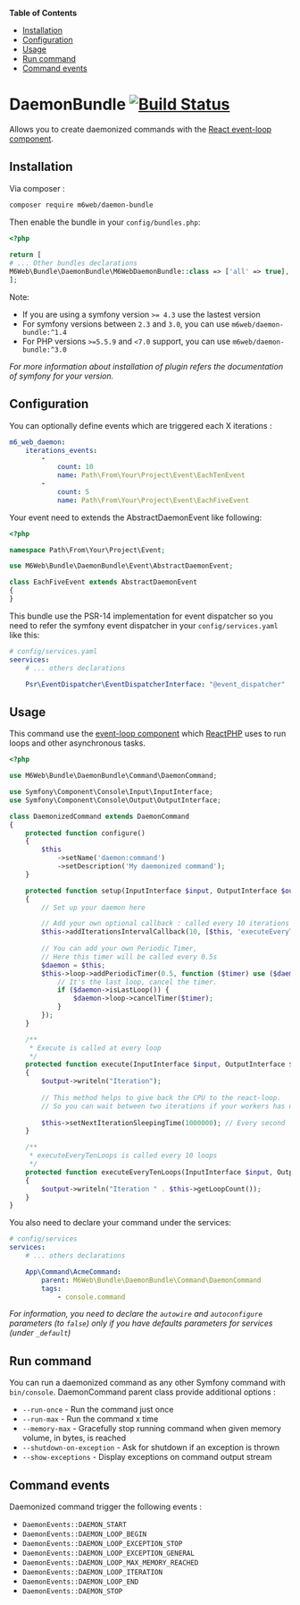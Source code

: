 <!-- START doctoc generated TOC please keep comment here to allow auto update -->
<!-- DON'T EDIT THIS SECTION, INSTEAD RE-RUN doctoc TO UPDATE -->
**Table of Contents**

- [Installation](#installation)
- [Configuration](#configuration)
- [Usage](#usage)
- [Run command](#run-command)
- [Command events](#command-events)

<!-- END doctoc generated TOC please keep comment here to allow auto update -->

# DaemonBundle [![Build Status](https://travis-ci.org/M6Web/DaemonBundle.svg?branch=master)](https://travis-ci.org/M6Web/DaemonBundle)  
  
Allows you to create daemonized commands with the [React event-loop component](https://github.com/reactphp/event-loop).  


## Installation  

Via composer :  
  
```bash
composer require m6web/daemon-bundle
```
  
Then enable the bundle in your `config/bundles.php`:  
  
```php
<?php
  
return [  
# ... Other bundles declarations
M6Web\Bundle\DaemonBundle\M6WebDaemonBundle::class => ['all' => true],
];
```  
  
Note:   
- If you are using a symfony version `>= 4.3` use the lastest version
- For symfony versions between `2.3` and `3.0`, you can use `m6web/daemon-bundle:^1.4`
- For PHP versions `>=5.5.9` and `<7.0` support, you can use `m6web/daemon-bundle:^3.0`

*For more information about installation of plugin refers the documentation of symfony for your version.*
     
## Configuration  
  
You can optionally define events which are triggered each X iterations :  
  
```yaml
m6_web_daemon:  
    iterations_events: 
        - 
            count: 10 
            name: Path\From\Your\Project\Event\EachTenEvent
        -
            count: 5 
            name: Path\From\Your\Project\Event\EachFiveEvent
```

Your event need to extends the AbstractDaemonEvent like following:
```php
<?php

namespace Path\From\Your\Project\Event;

use M6Web\Bundle\DaemonBundle\Event\AbstractDaemonEvent;

class EachFiveEvent extends AbstractDaemonEvent
{
}
```

This bundle use the PSR-14 implementation for event dispatcher so you need to refer the symfony event dispatcher in your `config/services.yaml` like this:
```yaml
# config/services.yaml
seervices:
    # ... others declarations

    Psr\EventDispatcher\EventDispatcherInterface: "@event_dispatcher"
```

## Usage

This command use the [event-loop component](https://github.com/reactphp/event-loop#usage) which [ReactPHP](https://reactphp.org) uses to run loops and other asynchronous tasks.

```php
<?php

use M6Web\Bundle\DaemonBundle\Command\DaemonCommand;

use Symfony\Component\Console\Input\InputInterface;
use Symfony\Component\Console\Output\OutputInterface;

class DaemonizedCommand extends DaemonCommand
{
    protected function configure()
    {
        $this
            ->setName('daemon:command')
            ->setDescription('My daemonized command');
    }

    protected function setup(InputInterface $input, OutputInterface $output)
    {
        // Set up your daemon here

        // Add your own optional callback : called every 10 iterations
        $this->addIterationsIntervalCallback(10, [$this, 'executeEveryTenLoops']);
        
        // You can add your own Periodic Timer,
        // Here this timer will be called every 0.5s
        $daemon = $this;
        $this->loop->addPeriodicTimer(0.5, function ($timer) use ($daemon) {
            // It's the last loop, cancel the timer.
            if ($daemon->isLastLoop()) {
                $daemon->loop->cancelTimer($timer);
            }
        });
    }

    /**
     * Execute is called at every loop
     */
    protected function execute(InputInterface $input, OutputInterface $output)
    {
        $output->writeln("Iteration");
        
        // This method helps to give back the CPU to the react-loop.
        // So you can wait between two iterations if your workers has nothing to do.
        
        $this->setNextIterationSleepingTime(1000000); // Every second
    }

    /**
     * executeEveryTenLoops is called every 10 loops
     */
    protected function executeEveryTenLoops(InputInterface $input, OutputInterface $output)
    {
        $output->writeln("Iteration " . $this->getLoopCount());
    }
}
```

You also need to declare your command under the services:

```yaml
# config/services
services:
    # ... others declarations

    App\Command\AcmeCommand:
        parent: M6Web\Bundle\DaemonBundle\Command\DaemonCommand
        tags:
            - console.command
```

*For information, you need to declare the `autowire` and `autoconfigure` parameters (to `false`) only if you have defaults parameters for services (under `_default`)*

## Run command

You can run a daemonized command as any other Symfony command with `bin/console`. DaemonCommand parent class provide additional options :

- `--run-once` - Run the command just once
- `--run-max` - Run the command x time
- `--memory-max` - Gracefully stop running command when given memory volume, in bytes, is reached
- `--shutdown-on-exception` - Ask for shutdown if an exception is thrown
- `--show-exceptions` - Display exceptions on command output stream

## Command events

Daemonized command trigger the following events :

- `DaemonEvents::DAEMON_START`
- `DaemonEvents::DAEMON_LOOP_BEGIN`
- `DaemonEvents::DAEMON_LOOP_EXCEPTION_STOP`
- `DaemonEvents::DAEMON_LOOP_EXCEPTION_GENERAL`
- `DaemonEvents::DAEMON_LOOP_MAX_MEMORY_REACHED`
- `DaemonEvents::DAEMON_LOOP_ITERATION`
- `DaemonEvents::DAEMON_LOOP_END`
- `DaemonEvents::DAEMON_STOP`
